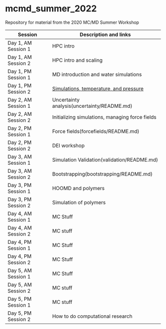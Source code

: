 # mcmd_summer_2022
Repository for material from the 2020 MC/MD Summer Workshop


| Session             |   Description and links      |
|---------------------|---------------------|
| Day 1, AM Session 1 | HPC intro           |              
| Day 1, AM Session 2 | HPC intro and scaling |               
| Day 1, PM Session 1 | MD introduction and water simulations     |                
| Day 1, PM Session 2 | [Simulations, temperature, and pressure](thermostats/README.md)                    |        
| Day 2, AM Session 1 | Uncertainty analysis(uncertainty/README.md)                |               
| Day 2, AM Session 2 | Initializing simulations, managing force fields      	      	    |           
| Day 2, PM Session 1 | Force fields(forcefields/README.md)        |               
| Day 2, PM Session 2 | DEI workshop      	      	    |            
| Day 3, AM Session 1 | Simulation Validation(validation/README.md)     	      	    |            
| Day 3, AM Session 2 | Bootstrapping(bootstrapping/README.md)      	      	    |               
| Day 3, PM Session 1 | HOOMD and polymers      	      	    |               
| Day 3, PM Session 2 | Simulation of polymers      	      	    |             
| Day 4, AM Session 1 | MC Stuff      	      	    |               
| Day 4, AM Session 2 | MC stuff      	      	    |               
| Day 4, PM Session 1 | MC Stuff       	      	    |               
| Day 4, PM Session 2 | MC Stuff     	      	    |               
| Day 5, AM Session 1 | MC Stuff      	      	    |             
| Day 5, AM Session 2 | MC stuff       	      	    |             
| Day 5, PM Session 1 | MC stuff      	      	    |             
| Day 5, PM Session 2 | How to do computational research      	      	    |             
